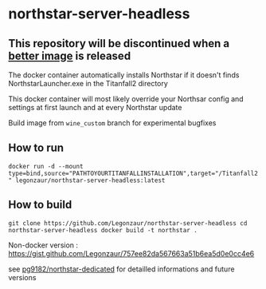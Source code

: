 # northstar-server-headless

## This repository will be discontinued when a [better image](https://github.com/pg9182/northstar-dedicated) is released

The docker container automatically installs Northstar if it doesn't finds NorthstarLauncher.exe in the Titanfall2 directory

This docker container will most likely override your Northsar config and settings at first launch and at every Northstar update

Build image from `wine_custom` branch for experimental bugfixes 

## How to run

`docker run -d --mount type=bind,source="PATHTOYOURTITANFALLINSTALLATION",target="/Titanfall2" legonzaur/northstar-server-headless:latest`

## How to build

`git clone https://github.com/Legonzaur/northstar-server-headless
cd northstar-server-headless
docker build -t northstar .`

Non-docker version : https://gist.github.com/Legonzaur/757ee82da567663a51b6ea5d0e0cc4e6

see [pg9182/northstar-dedicated](https://github.com/pg9182/northstar-dedicated) for detailled informations and future versions
